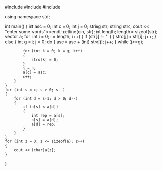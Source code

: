 #include<iostream>
#include<string>
#include<vector>

using namespace std;

int main()
{
	int asc = 0;
	int c = 0;
	int j = 0;
	string str;
	string stro;
	cout << "enter some words"<<endl;
	getline(cin, str);
	int length;
	length = sizeof(str);
	vector <int> a;
	for (int i = 0; i = length; i++)
	{
		if (str[i] != ' ')
		{
			stro[j] = str[i];
			j++;
		}
		else
		{
			int g = j;
			j = 0;
			do
			{
				asc = asc + (int) stro[j];
				j++;
			} while (j<=g);

			for (int k = 0; k = g; k++)
			{
				stro[k] = 0;
			}
			j = 0;
			a[c] = asc;
			c++;
		}
	}
	for (int s = c; s > 0; s--)
	{
		for (int d = s-1; d > 0; d--)
		{
			if (a[s] < a[d])
			{
				int rep = a[s];
				a[s] = a[d];
				a[d] = rep;
			}
		}
	}
	for (int z = 0; z <= sizeof(a); z++)
	{
		cout << (char)a[z];
	}
}
